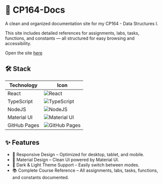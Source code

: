 # 📘 CP164-Docs

A clean and organized documentation site for my CP164 - Data Structures I.

This site includes detailed references for assignments, labs, tasks, functions, and constants — all structured for easy browsing and accessibility.

Open the site [here](https://mohammadelhsn.github.io/CP164)

## 🛠️ Stack

| Technology   | Icon                                                                       |
| ------------ | -------------------------------------------------------------------------- |
| React        | ![React](https://go-skill-icons.vercel.app/api/icons?i=react)              |
| TypeScript   | ![TypeScript](https://go-skill-icons.vercel.app/api/icons?i=ts)            |
| NodeJS       | ![NodeJS](https://go-skill-icons.vercel.app/api/icons?i=nodejs)            |
| Material UI  | ![Material UI](https://go-skill-icons.vercel.app/api/icons?i=mui)          |
| GitHub Pages | ![GitHub Pages](https://go-skill-icons.vercel.app/api/icons?i=githubpages) |

## ✨ Features

- 📱 Responsive Design – Optimized for desktop, tablet, and mobile.
- 🎨 Material Design – Clean UI powered by Material UI.
- 🌙 Dark & Light Theme Support – Easily switch between modes.
- 📚 Complete Course Reference – All assignments, labs, tasks, functions, and constants documented.
